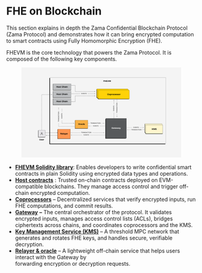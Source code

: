 # FHE on Blockchain

This section explains in depth the Zama Confidential Blockchain Protocol (Zama Protocol) and demonstrates how it can bring encrypted computation to smart contracts using Fully Homomorphic Encryption (FHE).&#x20;

FHEVM is the core technology that powers the Zama Protocol. It is composed of the following key components.

<figure><img src="../.gitbook/assets/FHEVM.png" alt=""><figcaption></figcaption></figure>

- [**FHEVM Solidity library**](library.md): Enables developers to write confidential smart contracts in plain Solidity using encrypted data types and operations.
- [**Host contracts**](hostchain.md) : Trusted on-chain contracts deployed on EVM-compatible blockchains. They manage access control and trigger off-chain encrypted computation.
- [**Coprocessors**](coprocessor.md) – Decentralized services that verify encrypted inputs, run FHE computations, and commit results.
- [**Gateway**](gateway.md) **–** The central orchestrator of the protocol. It validates encrypted inputs, manages access control lists (ACLs), bridges ciphertexts across chains, and coordinates coprocessors and the KMS.
- [**Key Management Service (KMS)**](kms.md) – A threshold MPC network that generates and rotates FHE keys, and handles secure, verifiable decryption.&#x20;
- [**Relayer & oracle**](relayer_oracle.md) – A lightweight off-chain service that helps users interact with the Gateway by\
  forwarding encryption or decryption requests.
